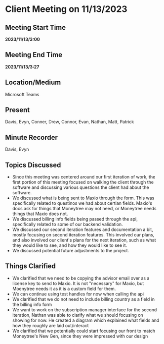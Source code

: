 # Client Meeting on 11/13/2023

## Meeting Start Time

**2023/11/13/3:00**

## Meeting End Time

**2023/11/13/3:27**

## Location/Medium

Microsoft Teams

## Present

Davis, Evyn, Conner, Drew, Connor, Evan, Nathan, Matt, Patrick

## Minute Recorder

Davis, Evyn

## Topics Discussed

- Since this meeting was centered around our first iteration of work, the first portion of this meeting focused on walking the client through the software and discussing various questions the client had about the software.
- We discussed what is being sent to Maxio through the form. This was specifically related to questinos we had about certian fields. Maxio's docs ask for things that Moneytree may not need, or Moneytree needs things that Maxio does not.
- We discussed billing info fields being passed through the api, specifically related to some of our backend validation.
- We discussed our second iteration features and documentation a bit, mostly focusing on second iteration features. This involved our plans, and also involved our client's plans for the next iteration, such as what they would like to see, and how they would like to see it.
- We discussed potential future adjustments to the project.

## Things Clarified

- We clarified that we need to be copying the advisor email over as a license key to send to Maxio. It is not "necessary" for Maxio, but Moenytree needs it as it is a custom field for them.
- We can continue using test handles for now when calling the api
- We clarified that we do not need to include billing country as a field in the billing info form
- We want to work on the subscription manager interface for the second iteration, Nathan was able to clarify what we should focusing on showing for now. He created a diagram which explained what fields and how they roughly are laid out/interact
- We clarified that we potentially could start focusing our front to match Moneytree's New Gen, since they were impressed with our design
